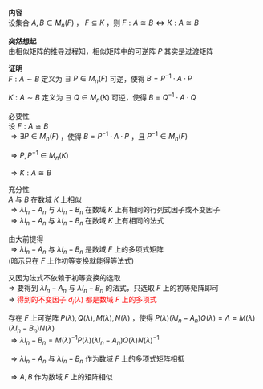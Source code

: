 **内容**    
设集合 $A,B\in M_n(F)$ ， $F\subseteq K$ ，则 $F:A    
\cong B\Leftrightarrow K: A\cong B$     
    
**突然想起**    
由相似矩阵的推导过程知，相似矩阵中的可逆阵 $P$ 其实是过渡矩阵    
    
**证明**    
 $F:A\sim B$ 定义为 $\exists\ P\in M_n(F)$ 可逆，使得 $B=P^{-1}\cdot A\cdot P$     
    
 $K:A\sim B$ 定义为 $\exists\ Q\in M_n(K)$ 可逆，使得 $B=Q^{-1}\cdot A\cdot Q$     
    
必要性    
设 $F:A\cong B$     
 $\Rightarrow\exists P\in M_n(F)$ ，使得 $B=P^{-1}\cdot A\cdot P$ ，且 $P^{-1}\in M_n(F)$     
    
 $\Rightarrow P,P^{-1}\in M_n(K)$     
    
 $\Rightarrow K:A\cong B$     
    
充分性    
 $A$ 与 $B$ 在数域 $K$ 上相似    
 $\Rightarrow\lambda I_n-A_n$ 与 $\lambda I_n-B_n$ 在数域 $K$ 上有相同的行列式因子或不变因子    
 $\Rightarrow\lambda I_n-A_n$ 与 $\lambda I_n-B_n$ 在数域 $K$ 上有相同的法式    
    
由大前提得    
 $\Rightarrow\lambda I_n-A_n$ 与 $\lambda I_n-B_n$ 是数域 $F$ 上的多项式矩阵    
(暗示只在 $F$ 上作初等变换就能得等法式)    
    
又因为法式不依赖于初等变换的选取    
 $\Rightarrow$ 要得到 $\lambda I_n-A_n$ 与 $\lambda I_n-B_n$ 的法式，只选取 $F$ 上的初等矩阵即可    
 $\Rightarrow$ <font color=red>得到的不变因子 $d_i(\lambda)$ 都是数域 $F$ 上的多项式</font>    
    
存在 $F$ 上可逆阵 $P(\lambda),Q(\lambda),M(\lambda),N(\lambda)$ ，使得 $P(\lambda)(\lambda I_n-A_n)Q(\lambda)=    
\Lambda=M(\lambda)(\lambda I_n-B_n)N(\lambda)$     
 $\Rightarrow\lambda I_n-B_n=M(\lambda)^{-1}    
P(\lambda)(\lambda I_n-A_n)Q(\lambda)    
N(\lambda)^{-1}$     
    
 $\Rightarrow\lambda I_n-A_n$ 与 $\lambda I_n-B_n$ 作为数域 $F$ 上的多项式矩阵相抵    
    
 $\Rightarrow A,B$ 作为数域 $F$ 上的矩阵相似    

